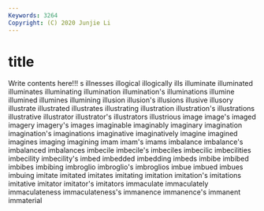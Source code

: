 ```yaml
---
Keywords: 3264
Copyright: (C) 2020 Junjie Li
---
```


# title

Write contents here!!!
s 
illnesses
illogical 
illogically 
ills 
illuminate 
illuminated 
illuminates 
illuminating 
illumination 
illumination's 
illuminations
illumine 
illumined 
illumines 
illumining 
illusion 
illusion's 
illusions 
illusive 
illusory 
illustrate
illustrated 
illustrates 
illustrating 
illustration 
illustration's 
illustrations 
illustrative 
illustrator 
illustrator's 
illustrators
illustrious 
image 
image's 
imaged 
imagery 
imagery's 
images 
imaginable 
imaginably 
imaginary
imagination 
imagination's 
imaginations 
imaginative 
imaginatively 
imagine 
imagined 
imagines 
imaging 
imagining
imam 
imam's 
imams 
imbalance 
imbalance's 
imbalanced 
imbalances 
imbecile 
imbecile's 
imbeciles
imbecilic 
imbecilities 
imbecility 
imbecility's 
imbed 
imbedded 
imbedding 
imbeds 
imbibe 
imbibed
imbibes 
imbibing 
imbroglio 
imbroglio's 
imbroglios 
imbue 
imbued 
imbues 
imbuing 
imitate
imitated 
imitates 
imitating 
imitation 
imitation's 
imitations 
imitative 
imitator 
imitator's 
imitators
immaculate 
immaculately 
immaculateness 
immaculateness's 
immanence 
immanence's 
immanent 
immaterial 
